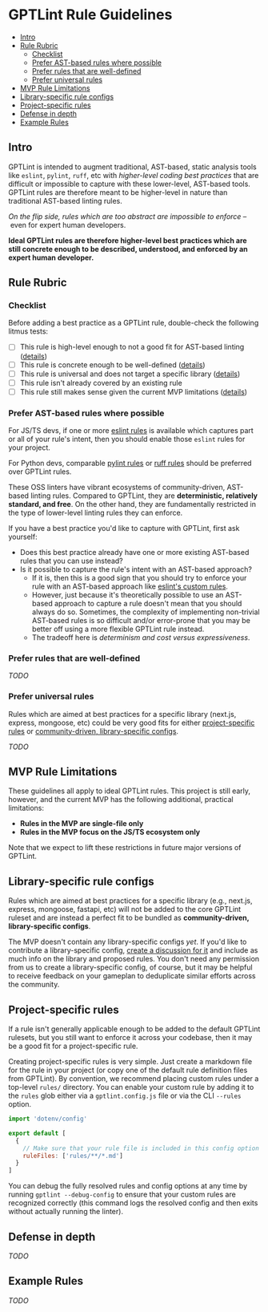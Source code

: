 # GPTLint Rule Guidelines <!-- omit from toc -->

- [Intro](#intro)
- [Rule Rubric](#rule-rubric)
  - [Checklist](#checklist)
  - [Prefer AST-based rules where possible](#prefer-ast-based-rules-where-possible)
  - [Prefer rules that are well-defined](#prefer-rules-that-are-well-defined)
  - [Prefer universal rules](#prefer-universal-rules)
- [MVP Rule Limitations](#mvp-rule-limitations)
- [Library-specific rule configs](#library-specific-rule-configs)
- [Project-specific rules](#project-specific-rules)
- [Defense in depth](#defense-in-depth)
- [Example Rules](#example-rules)

## Intro

GPTLint is intended to augment traditional, AST-based, static analysis tools like `eslint`, `pylint`, `ruff`, etc with _higher-level coding best practices_ that are difficult or impossible to capture with these lower-level, AST-based tools. GPTLint rules are therefore meant to be higher-level in nature than traditional AST-based linting rules.

_On the flip side, rules which are too abstract are impossible to enforce_ – even for expert human developers.

**Ideal GPTLint rules are therefore higher-level best practices which are still concrete enough to be described, understood, and enforced by an expert human developer.**

## Rule Rubric

### Checklist

Before adding a best practice as a GPTLint rule, double-check the following litmus tests:

- [ ] This rule is high-level enough to not a good fit for AST-based linting ([details](#prefer-ast-based-rules-where-possible))
- [ ] This rule is concrete enough to be well-defined ([details](#prefer-rules-that-are-well-defined))
- [ ] This rule is universal and does not target a specific library ([details](#prefer-universal-rules))
- [ ] This rule isn't already covered by an existing rule
- [ ] This rule still makes sense given the current MVP limitations ([details](#mvp-rule-limitations))

### Prefer AST-based rules where possible

For JS/TS devs, if one or more [eslint rules](https://eslint.org/docs/latest/rules/) is available which captures part or all of your rule's intent, then you should enable those `eslint` rules for your project.

For Python devs, comparable [pylint rules](https://pylint.pycqa.org/en/latest/user_guide/checkers/features.html) or [ruff rules](https://docs.astral.sh/ruff/rules/) should be preferred over GPTLint rules.

These OSS linters have vibrant ecosystems of community-driven, AST-based linting rules. Compared to GPTLint, they are **deterministic, relatively standard, and free**. On the other hand, they are fundamentally restricted in the type of lower-level linting rules they can enforce.

If you have a best practice you'd like to capture with GPTLint, first ask yourself:

- Does this best practice already have one or more existing AST-based rules that you can use instead?
- Is it possible to capture the rule's intent with an AST-based approach?
  - If it is, then this is a good sign that you should try to enforce your rule with an AST-based approach like [eslint's custom rules](https://eslint.org/docs/latest/extend/custom-rules).
  - However, just because it's theoretically possible to use an AST-based approach to capture a rule doesn't mean that you should always do so. Sometimes, the complexity of implementing non-trivial AST-based rules is so difficult and/or error-prone that you may be better off using a more flexible GPTLint rule instead.
  - The tradeoff here is _determinism and cost versus expressiveness_.

### Prefer rules that are well-defined

_TODO_

### Prefer universal rules

Rules which are aimed at best practices for a specific library (next.js, express, mongoose, etc) could be very good fits for either [project-specific rules](#project-specific-rules) or [community-driven, library-specific configs](#library-specific-rule-configs).

_TODO_

## MVP Rule Limitations

These guidelines all apply to ideal GPTLint rules. This project is still early, however, and the current MVP has the following additional, practical limitations:

- **Rules in the MVP are single-file only**
- **Rules in the MVP focus on the JS/TS ecosystem only**

Note that we expect to lift these restrictions in future major versions of GPTLint.

## Library-specific rule configs

Rules which are aimed at best practices for a specific library (e.g., next.js, express, mongoose, fastapi, etc) will not be added to the core GPTLint ruleset and are instead a perfect fit to be bundled as **community-driven, library-specific configs**.

The MVP doesn't contain any library-specific configs _yet_. If you'd like to contribute a library-specific config, [create a discussion for it](https://github.com/transitive-bullshit/eslint-plus-plus/discussions/new?category=ideas) and include as much info on the library and proposed rules. You don't need any permission from us to create a library-specific config, of course, but it may be helpful to receive feedback on your gameplan to deduplicate similar efforts across the community.

## Project-specific rules

If a rule isn't generally applicable enough to be added to the default GPTLint rulesets, but you still want to enforce it across your codebase, then it may be a good fit for a project-specific rule.

Creating project-specific rules is very simple. Just create a markdown file for the rule in your project (or copy one of the default rule definition files from GPTLint). By convention, we recommend placing custom rules under a top-level `rules/` directory. You can enable your custom rule by adding it to the `rules` glob either via a `gptlint.config.js` file or via the CLI `--rules` option.

```js
import 'dotenv/config'

export default [
  {
    // Make sure that your rule file is included in this config option
    ruleFiles: ['rules/**/*.md']
  }
]
```

You can debug the fully resolved rules and config options at any time by running `gptlint --debug-config` to ensure that your custom rules are recognized correctly (this command logs the resolved config and then exits without actually running the linter).

## Defense in depth

_TODO_

## Example Rules

_TODO_
